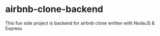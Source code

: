 # airbnb-clone-backend
This fun side project is backend for airbnb clone written with NodeJS & Express
